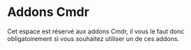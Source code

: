 # Addons Cmdr
Cet espace est réservé aux addons Cmdr, il vous le faut donc obligatoirement si vous souhaitez utiliser un de ces addons.